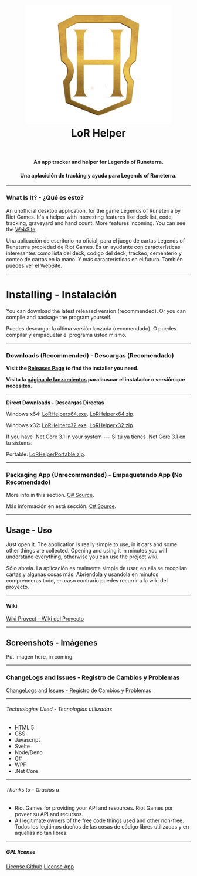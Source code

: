 <h1 align="center">
  <br>
    <img src="/Desktop/Resources/LoRHelperLogo.png" alt="logo" width="400">
  <br>
  LoR Helper
  <br>
  <br>
</h1>
<h4 align="center">An app tracker and helper for Legends of Runeterra.</h4>
<h4 align="center">Una aplacición de tracking y ayuda para Legends of Runeterra.</h4>

----

### What Is It? - ¿Qué es esto?

An unofficial desktop application, for the game Legends of Runeterra by Riot Games. It's a helper with interesting features like deck list, code, tracking, graveyard and hand count. More features incoming.
You can see the [WebSite](https://lorhelper.netlify.app). 

Una aplicación de escritorio no oficial, para el juego de cartas Legends of Runeterra propiedad de Riot Games. Es un ayudante con características interesantes como lista del deck, codigo del deck, trackeo, cementerio y conteo de cartas en la mano. Y más características en el futuro.
También puedes ver el [WebSite](https://lorhelper.netlify.app). 

----

# Installing - Instalación

You can download the latest released version (recommended). Or you can compile and package the program yourself.

Puedes descargar la última versión lanzada (recomendado). O puedes compilar y empaquetar el programa usted mismo.

----

### Downloads (Recommended) - Descargas (Recomendado)

**Visit the [Releases Page](https://github.com/PeterDamianG/LoRHelper/releases) to find the installer you need.**

**Visita la [página de lanzamientos](https://github.com/PeterDamianG/LoRHelper/releases) para buscar el instalador o versión que necesites.**

----

**Direct Downloads - Descargas Directas**

Windows x64:
[LoRHelperx64.exe](https://github.com/PeterDamianG/LoRHelper/releases/download/0.1.0/LoRHelper.exe). 
[LoRHelperx64.zip](https://github.com/PeterDamianG/LoRHelper/releases/download/0.1.0/LoRHelper.zip).

Windows x32:
[LoRHelperx32.exe](https://github.com/PeterDamianG/LoRHelper/releases/download/0.1.0x32/LoRHelper.exe). 
[LoRHelperx32.zip](https://github.com/PeterDamianG/LoRHelper/releases/download/0.1.0x32/LoRHelper.zip).

If you have .Net Core 3.1 in your system --- Si tú ya tienes .Net Core 3.1 en tu sistema:

Portable:
[LoRHelperPortable.zip](https://github.com/PeterDamianG/LoRHelper/releases/download/0.1.0p/LoR.Helper.Portable.need.Net.Core.3.1.zip).

----

### Packaging App (Unrecommended) - Empaquetando App (No Recomendado)

More info in this section. [C# Source](https://github.com/PeterDamianG/LoRHelper/tree/master/Desktop).

Más información en está sección. [C# Source](https://github.com/PeterDamianG/LoRHelper/tree/master/Desktop).

----

## Usage - Uso


Just open it.
The application is really simple to use, in it cars and some other things are collected. Opening and using it in minutes you will understand everything, otherwise you can use the project wiki.

Sólo abrela.
La aplicación es realmente simple de usar, en ella se recopilan cartas y algunas cosas más. Abriendola y usandola en minutos comprenderas todo, en caso contrario puedes recurrir a la wiki del proyecto.

----

#### Wiki

[Wiki Proyect - Wiki del Proyecto](https://github.com/PeterDamianG/LoRHelper/wiki)

----

## Screenshots - Imágenes

Put imagen here, in coming.

----

### ChangeLogs and Issues - Registro de Cambios y Problemas

[ChangeLogs and Issues - Registro de Cambios y Problemas](CHANGELOGS.md)

----

###### Technologies Used - Tecnologías utilizadas

- HTML 5
- CSS
- Javascript
- Svelte
- Node/Deno
- C#
- WPF
- .Net Core

----

###### Thanks to - Gracias a

- Riot Games for providing your API and resources. Riot Games por poveer su API and recursos.
- All legitimate owners of the free code things used and other non-free. Todos los legitimos dueños de las cosas de código libres utilizadas y en aquellas no tan libres.

----

##### GPL license

[License Github](https://github.com/PeterDamianG/LoRHelper/blob/master/LICENSE)
[License App](https://github.com/PeterDamianG/LoRHelper/blob/master/Desktop/License%20CC%204.0.txt)